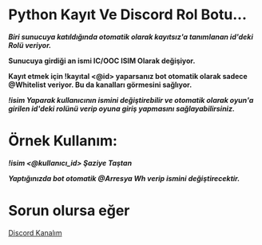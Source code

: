 # Python Kayıt Ve Discord Rol Botu...


***Biri sunucuya katıldığında otomatik olarak kayıtsız'a tanımlanan id'deki Rolü veriyor.***


**Sunucuya girdiği an ismi IC/OOC ISIM Olarak değişiyor.**


**Kayıt etmek için !kayıtal <@id> yaparsanız bot otomatik olarak sadece @Whitelist veriyor. Bu da kanalları görmesini sağlıyor.**


***!isim Yaparak kullanıcının ismini değiştirebilir ve otomatik olarak oyun'a girilen id'deki rolünü verip oyuna giriş yapmasını sağlayabilirsiniz.***


# Örnek Kullanım: 
***!isim <@kullanıcı_id> Şaziye Taştan***

***Yaptığınızda bot otomatik @Arresya Wh  verip ismini değiştirecektir.***

# Sorun olursa eğer

[Discord Kanalım](https://discord.gg/46fa6GF9uF)
